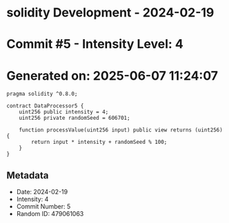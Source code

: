 ﻿# solidity Development - 2024-02-19
# Commit #5 - Intensity Level: 4
# Generated on: 2025-06-07 11:24:07
```solidity
pragma solidity ^0.8.0;

contract DataProcessor5 {
    uint256 public intensity = 4;
    uint256 private randomSeed = 606701;

    function processValue(uint256 input) public view returns (uint256) {
        return input * intensity + randomSeed % 100;
    }
}
```
## Metadata
- Date: 2024-02-19
- Intensity: 4
- Commit Number: 5
- Random ID: 479061063
